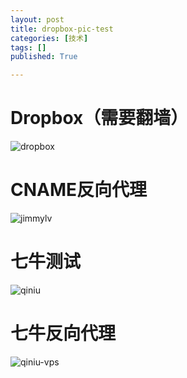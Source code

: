 ```yaml
---
layout: post
title: dropbox-pic-test
categories: [技术]
tags: []
published: True

---
```


# Dropbox（需要翻墙）

![dropbox](https://dl.dropbox.com/s/pr1o610cmn53pmz/Screenshot%202015-05-25%2021.44.18.png)

# CNAME反向代理

![jimmylv](http://dl.jimmylv.info/s/pr1o610cmn53pmz/Screenshot%202015-05-25%2021.44.18.png)


# 七牛测试

![qiniu](http://7xjbdq.com1.z0.glb.clouddn.com/Screenshot%202015-05-28%2009.53.51.png)

# 七牛反向代理

![qiniu-vps](http://dl2.jimmylv.info/Screenshot%202015-05-28%2009.53.51.png)